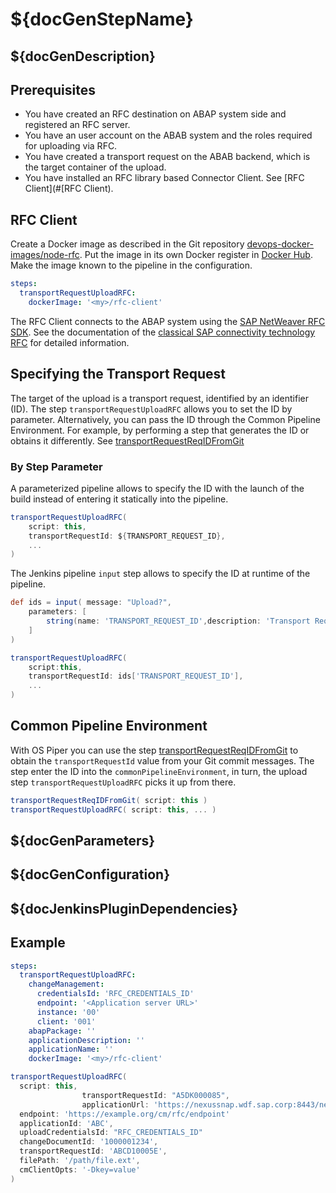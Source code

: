 # ${docGenStepName}

## ${docGenDescription}

## Prerequisites

* You have created an RFC destination on ABAP system side and registered an RFC server.
* You have an user account on the ABAB system and the roles required for uploading via RFC.
* You have created a transport request on the ABAB backend, which is the target container of the upload.
* You have installed an RFC library based Connector Client. See [RFC Client](#[RFC Client).

## RFC Client

Create a Docker image as described in the Git repository [devops-docker-images/node-rfc](https://github.com/rodibrin/devops-docker-images/tree/master/node-rfc).
Put the image in its own Docker register in [Docker Hub](https://hub.docker.com/).
Make the image known to the pipeline in the configuration.

```yaml
steps:
  transportRequestUploadRFC:
    dockerImage: '<my>/rfc-client'
```

The RFC Client connects to the ABAP system using the [SAP NetWeaver RFC SDK](https://support.sap.com/en/product/connectors/nwrfcsdk.html).
See the documentation of the [classical SAP connectivity technology RFC](https://help.sap.com/viewer/753088fc00704d0a80e7fbd6803c8adb/1709%20000/en-US/4888068ad9134076e10000000a42189d.html) for detailed information.

## Specifying the Transport Request

The target of the upload is a transport request, identified by an identifier (ID).
The step `transportRequestUploadRFC` allows you to set the ID by parameter.
Alternatively, you can pass the ID through the Common Pipeline Environment.
For example, by performing a step that generates the ID or obtains it differently.
See [transportRequestReqIDFromGit](transportRequestReqIDFromGit.md)

### By Step Parameter

A parameterized pipeline allows to specify the ID with the launch of the build
instead of entering it statically into the pipeline.

```groovy
transportRequestUploadRFC(
    script: this,
    transportRequestId: ${TRANSPORT_REQUEST_ID},
    ...
)
```

The Jenkins pipeline `input` step allows to specify the ID at runtime of the pipeline.

```groovy
def ids = input( message: "Upload?",
    parameters: [
        string(name: 'TRANSPORT_REQUEST_ID',description: 'Transport Request ID')
    ]
)

transportRequestUploadRFC(
    script:this,
    transportRequestId: ids['TRANSPORT_REQUEST_ID'],
    ...
)
```

## Common Pipeline Environment

With OS Piper you can use the step [transportRequestReqIDFromGit](transportRequestReqIDFromGit.md) to obtain the  `transportRequestId` value from your Git commit messages.
The step enter the ID into the `commonPipelineEnvironment`, in turn, the upload step `transportRequestUploadRFC` picks it up from there.

```groovy
transportRequestReqIDFromGit( script: this )
transportRequestUploadRFC( script: this, ... )
```

## ${docGenParameters}

## ${docGenConfiguration}

## ${docJenkinsPluginDependencies}

## Example

```yaml
steps:
  transportRequestUploadRFC:
    changeManagement:
      credentialsId: 'RFC_CREDENTIALS_ID'
      endpoint: '<Application server URL>'
      instance: '00'
      client: '001'
    abapPackage: ''
    applicationDescription: ''
    applicationName: ''
    dockerImage: '<my>/rfc-client'
```

```groovy
transportRequestUploadRFC(
  script: this,
                transportRequestId: "A5DK000085",
                applicationUrl: 'https://nexussnap.wdf.sap.corp:8443/nexus/content/repositories/deploy.snapshots/com/sap/marcusholl/1.0-SNAPSHOT/archive.zip'
  endpoint: 'https://example.org/cm/rfc/endpoint'
  applicationId: 'ABC',
  uploadCredentialsId: "RFC_CREDENTIALS_ID"
  changeDocumentId: '1000001234',
  transportRequestId: 'ABCD10005E',
  filePath: '/path/file.ext',
  cmClientOpts: '-Dkey=value'
)
```
